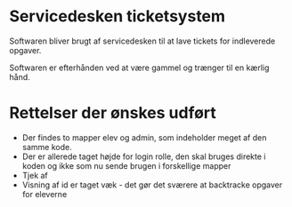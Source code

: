 # Servicedesken ticketsystem

Softwaren bliver brugt af servicedesken til at lave tickets for indleverede opgaver.

Softwaren er efterhånden ved at være gammel og trænger til en kærlig hånd.

# Rettelser der ønskes udført
* Der findes to mapper elev og admin, som indeholder meget af den samme kode.
* Der er allerede taget højde for login rolle, den skal bruges direkte i koden og ikke som nu sende brugen i forskellige mapper
* Tjek af 
* Visning af id er taget væk - det gør det sværere at backtracke opgaver for eleverne
